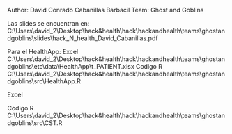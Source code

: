 Author: David Conrado Cabanillas Barbacil
Team: Ghost and Goblins

Las slides se encuentran en:
C:\Users\david_2\Desktop\hack&health\hack\hackandhealth\teams\ghostandgoblins\slides\hack_N_health_David_Cabanillas.pdf

Para el HealthApp:
Excel
C:\Users\david_2\Desktop\hack&health\hack\hackandhealth\teams\ghostandgoblins\etc\data\HealthApp\t_PATIENT.xlsx
Codigo R
C:\Users\david_2\Desktop\hack&health\hack\hackandhealth\teams\ghostandgoblins\src\HealthApp.R

Excel

Codigo R
C:\Users\david_2\Desktop\hack&health\hack\hackandhealth\teams\ghostandgoblins\src\CST.R

